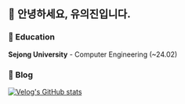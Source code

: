 <!--
**ejinn1/ejinn1** is a ✨ _special_ ✨ repository because its `README.md` (this file) appears on your GitHub profile.

Here are some ideas to get you started:

- 🔭 I’m currently working on ...
- 🌱 I’m currently learning ...
- 👯 I’m looking to collaborate on ...
- 🤔 I’m looking for help with ...
- 💬 Ask me about ...
- 📫 How to reach me: ...
- 😄 Pronouns: ...
- ⚡ Fun fact: ...
-->

<!-- 내용 부분 -->

## 🌱 안녕하세요, **유의진**입니다.   

### 📖 Education   
**Sejong University** - Computer Engineering (~24.02)

### 📝 Blog

[![Velog's GitHub stats](https://velog-readme-stats.vercel.app/api?name=eui-jin)](https://github.com/eungyeole/velog-readme-stats)

<br />


<!--
  <a href="https://github.com/devxb/gitanimals">
    <img
      src="https://render.gitanimals.org/lines/ejinn1?pet-id=644409979941423340"
      width="600"
      height="120"
    />
  </a>
  <a href="https://github.com/devxb/gitanimals">
    <img
      src="https://render.gitanimals.org/lines/ejinn1?pet-id=644410523992988590"
      width="600"
      height="120"
    />
  </a>
  <a href="https://github.com/devxb/gitanimals">
    <img
      src="https://render.gitanimals.org/lines/ejinn1?pet-id=644408489050912903"
      width="600"
      height="120"
    />
  </a>
  <a href="https://github.com/devxb/gitanimals">
    <img
      src="https://render.gitanimals.org/lines/ejinn1?pet-id=644410475326484536"
      width="600"
      height="120"
    />
  </a>
-->
  
  
  

<!--
## 📫 Contact

- **Email**: your.email@example.com
- **LinkedIn**: [Your LinkedIn Profile](https://www.linkedin.com/in/yourprofile)
- **Website**: [Your Personal Website](https://yourwebsite.com)
-->



